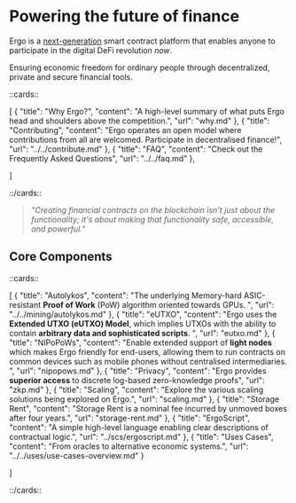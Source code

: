 # Powering the future of finance

Ergo is a [next-generation](scaling.md) smart contract platform that enables anyone to participate in the digital DeFi revolution *now*.

Ensuring economic freedom for ordinary people through decentralized, private and secure financial tools.

::cards::

[
  {
    "title": "Why Ergo?",
    "content": "A high-level summary of what puts Ergo head and shoulders above the competition.",
    "url": "why.md"
  },
  {
    "title": "Contributing",
    "content": "Ergo operates an open model where contributions from all are welcomed. Participate in decentralised finance!",
    "url": "../../contribute.md"
  },
  {
    "title": "FAQ",
    "content": "Check out the Frequently Asked Questions",
    "url": "../../faq.md"
  },


]

::/cards::

> *"Creating financial contracts on the blockchain isn't just about the functionality; it's about making that functionality safe, accessible, and powerful."* 

## Core Components

::cards::

[
  {
    "title": "Autolykos",
    "content": "The underlying Memory-hard ASIC-resistant **Proof of Work** (PoW) algorithm oriented towards GPUs. ",
    "url": "../../mining/autolykos.md"
  },
  {
    "title": "eUTXO",
    "content": "Ergo uses the **Extended UTXO (eUTXO) Model**, which implies UTXOs with the ability to contain **arbitrary data and sophisticated scripts**. ",
    "url": "eutxo.md"
  },
  {
    "title": "NIPoPoWs",
    "content": "Enable extended support of **light nodes** which makes Ergo friendly for end-users, allowing them to run contracts on common devices such as mobile phones without centralised intermediaries. ",
    "url": "nipopows.md"
  },
  {
    "title": "Privacy",
    "content": "Ergo provides **superior access** to discrete log-based zero-knowledge proofs",
    "url": "zkp.md"
  },
  {
    "title": "Scaling",
    "content": "Explore the various scaling solutions being explored on Ergo.",
    "url": "scaling.md"
  },
  {
    "title": "Storage Rent",
    "content": "Storage Rent is a nominal fee incurred by unmoved boxes after four years.",
    "url": "storage-rent.md"
  },
  {
    "title": "ErgoScript",
    "content": "A simple high-level language enabling clear descriptions of contractual logic.",
    "url": "../scs/ergoscript.md"
  },
  {
    "title": "Uses Cases",
    "content": "From oracles to alternative economic systems.",
    "url": "../../uses/use-cases-overview.md"
  }


]

::/cards::
